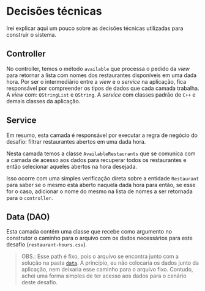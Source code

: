# Decisões técnicas

Irei explicar aqui um pouco sobre as decisões técnicas utilizadas para construir o sistema.

## Controller

No controller, temos o método `available` que processa o pedido da _view_ para retornar a lista com nomes dos restaurantes disponíveis em uma dada hora. Por ser o intermediário entre a _view_ e o _service_ na aplicação, fica responsável por compreender os tipos de dados que cada camada trabalha. A _view_ com: `QStringList` e `QString`. A _service_ com classes padrão de `C++` e demais classes da aplicação.

## Service

Em resumo, esta camada é responsável por executar a regra de negócio do desafio: filtrar restaurantes abertos em uma dada hora.

Nesta camada temos a classe `AvailableRestaurants` que se comunica com a camada de acesso aos dados para recuperar todos os restaurantes e então selecionar aqueles abertos na hora desejada.

Isso ocorre com uma simples verificação direta sobre a entidade `Restaurant` para saber se o mesmo está aberto naquela dada hora para então, se esse for o caso, adicionar o nome do mesmo na lista de nomes a ser retornada para o `controller`.

## Data (DAO)

Esta camada contém uma classe que recebe como argumento no construtor o caminho para o arquivo com os dados necessários para este desafio (`restaurant-hours.csv`).

> OBS.: Esse path é fixo, pois o arquivo se encontra junto com a solução na pasta [`data`](https://github.com/patrickpiresdev/aditum-challenge/tree/master/data). A princípio, eu não colocaria os dados junto da aplicação, nem deixaria esse caminho para o arquivo fixo. Contudo, achei uma forma simples de ter acesso aos dados para o cenário deste desafio.